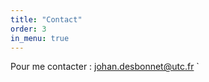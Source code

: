 ```yaml
---
title: "Contact"
order: 3
in_menu: true
---
```

Pour me contacter : [johan.desbonnet@utc.fr](mailto:johan.desbonnet@utc.fr)
` 